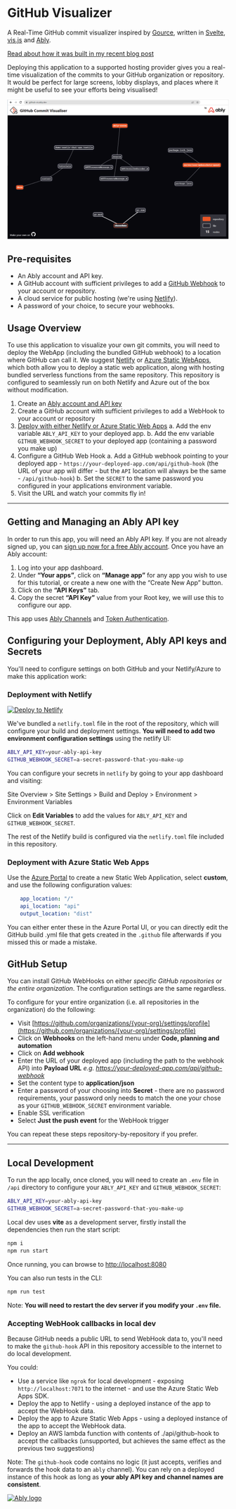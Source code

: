 # GitHub Visualizer

A Real-Time GitHub commit visualizer inspired by [Gource](https://gource.io/), written in [Svelte](https://svelte.dev/), [vis.js](https://visjs.org/) and [Ably](https://ably.com/).

[Read about how it was built in my recent blog post](https://ably.com/blog/visualize-your-commits-in-realtime-with-ably-and-github-webhooks)

Deploying this application to a supported hosting provider gives you a real-time visualization of the commits to your GitHub organization or repository. It would be perfect for large screens, lobby displays, and places where it might be useful to see your efforts being visualised!

<img src="docs/ui.png" alt="ui preview" />

## Pre-requisites

- An Ably account and API key.
- A GitHub account with sufficient privileges to add a [GitHub Webhook](https://docs.github.com/en/developers/webhooks-and-events/webhooks/creating-webhooks) to your account or repository.
- A cloud service for public hosting (we're using [Netlify](https://www.netlify.com/)).
- A password of your choice, to secure your webhooks.

## Usage Overview

To use this application to visualize your own git commits, you will need to deploy the WebApp (including the bundled GitHub webhook) to a location where GitHub can call it. We suggest [Netlify](https://www.netlify.com/) or [Azure Static WebApps](https://azure.microsoft.com/en-us/services/app-service/static/), which both allow you to deploy a static web application, along with hosting bundled serverless functions from the same repository. This repository is configured to seamlessly run on both Netlify and Azure out of the box without modification.

1. Create an [Ably account and API key](#ablyaccount)
2. Create a GitHub account with sufficient privileges to add a WebHook to your account or repository
3. [Deploy with either Netlify or Azure Static Web Apps](#deploy)
  a. Add the env variable `ABLY_API_KEY` to your deployed app.
  b. Add the env variable `GITHUB_WEBHOOK_SECRET` to your deployed app (containing a password you make up)
4. Configure a GitHub Web Hook
  a. Add a GitHub webhook pointing to your deployed app - `https://your-deployed-app.com/api/github-hook` (the URL of your app will differ - but the `API` location will always be the same - `/api/github-hook`)
  b. Set the `SECRET` to the same password you configured in your applications environment variable.
5. Visit the URL and watch your commits fly in!

---

## Getting and Managing an Ably API key

<a name="ablyaccount"></a>

In order to run this app, you will need an Ably API key. If you are not already signed up, you can [sign up now for a free Ably account](https://www.ably.io/signup). Once you have an Ably account:

1. Log into your app dashboard.
2. Under **“Your apps”**, click on **“Manage app”** for any app you wish to use for this tutorial, or create a new one with the “Create New App” button.
3. Click on the **“API Keys”** tab.
4. Copy the secret **“API Key”** value from your Root key, we will use this to configure our app.

This app uses [Ably Channels](https://www.ably.io/channels) and [Token Authentication](https://www.ably.io/documentation/rest/authentication/#token-authentication).

## Configuring your Deployment, Ably API keys and Secrets

<a name="deploy"></a>

You'll need to configure settings on both GitHub and your Netlify/Azure to make this application work:

### Deployment with Netlify

[![Deploy to Netlify](https://www.netlify.com/img/deploy/button.svg)](https://app.netlify.com/start/deploy?repository=https://github.com/ably-labs/github-commit-visualizer)

We've bundled a `netlify.toml` file in the root of the repository, which will configure your build and deployment settings.
**You will need to add two environment configuration settings** using the netlify UI:

```bash
ABLY_API_KEY=your-ably-api-key
GITHUB_WEBHOOK_SECRET=a-secret-password-that-you-make-up
```

You can configure your secrets in `netlify` by going to your app dashboard and visiting:

Site Overview > Site Settings > Build and Deploy > Environment > Environment Variables

Click on **Edit Variables** to add the values for `ABLY_API_KEY` and `GITHUB_WEBHOOK_SECRET`.

The rest of the Netlify build is configured via the `netlify.toml` file included in this repository.

### Deployment with Azure Static Web Apps

Use the [Azure Portal](https://portal.azure.com/#home) to create a new Static Web Application, select **custom**, and use the following configuration values:

```yml
    app_location: "/"
    api_location: "api"
    output_location: "dist"
```

You can either enter these in the Azure Portal UI, or you can directly edit the GitHub build .yml file that gets created in the `.github` file afterwards if you missed this or made a mistake.

## GitHub Setup

You can install GitHub WebHooks on either *specific GitHub repositories* or *the entire organization*.
The configuration settings are the same regardless.

To configure for your entire organization (i.e. all repositories in the organization) do the following:

- Visit [https://github.com/organizations/{your-org}/settings/profile](https://github.com/organizations/{your-org}/settings/profile)
- Click on **Webhooks** on the left-hand menu under **Code, planning and automation**
- Click on **Add webhook**
- Enter the URL of your deployed app (including the path to the webhook API) into **Payload URL** *e.g. https://your-deployed-app.com/api/github-webhook*
- Set the content type to **application/json**
- Enter a password of your choosing into **Secret** - there are no password requirements, your password only needs to match the one your chose as your `GITHUB_WEBHOOK_SECRET` environment variable.
- Enable SSL verification
- Select **Just the push event** for the WebHook trigger

You can repeat these steps repository-by-repository if you prefer.

---

## Local Development

To run the app locally, once cloned, you will need to create an `.env` file in `/api` directory to configure your `ABLY_API_KEY` and `GITHUB_WEBHOOK_SECRET`:

```bash
ABLY_API_KEY=your-ably-api-key
GITHUB_WEBHOOK_SECRET=a-secret-password-that-you-make-up
```

Local dev uses **vite** as a development server, firstly install the dependencies then run the start script:

```bash
npm i
npm run start
```

Once running, you can browse to [http://localhost:8080](http://localhost:8080)

You can also run tests in the CLI:

```bash
npm run test
```

Note: **You will need to restart the dev server if you modify your `.env` file.**

### Accepting WebHook callbacks in local dev

Because GitHub needs a public URL to send WebHook data to, you'll need to make the `github-hook` API in this repository accessible to the internet to do local development.

You could:

- Use a service like `ngrok` for local development - exposing `http://localhost:7071` to the internet - and use the Azure Static Web Apps SDK.
- Deploy the app to Netlify - using a deployed instance of the app to accept the WebHook data.
- Deploy the app to Azure Static Web Apps - using a deployed instance of the app to accept the WebHook data.
- Deploy an AWS lambda function with contents of ./api/github-hook to accept the callbacks (unsupported, but achieves the same effect as the previous two suggestions)

Note: The `github-hook` code contains no logic (it just accepts, verifies and forwards the hook data to an `ably` channel). You can rely on a deployed instance of this hook as long as **your ably API key and channel names are consistent**.

[![Ably logo](https://static.ably.dev/badge-black.svg?github-commit-visualiser)](https://ably.com)
